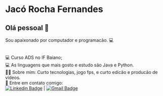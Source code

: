 # Jacó Rocha Fernandes

## Olá pessoal 👋
Sou apaixonado por computador e programacão. :computer:


 <br/> :computer: Curso ADS no IF Baiano;
 <br/> :computer: As linguagens que mais gosto e estudo são Java e Python. 
 <br/> 👱‍♂️ Sobre mim: Curto tecnologias, jogo fps, e curto edicão e producão de vídeos.
 <br/> :email: Entre em contato comigo: 
 <br/>
 [![Linkedin Badge](https://img.shields.io/badge/-JacoRocha-blue?style=flat-square&logo=Linkedin&logoColor=white&link=https://www.linkedin.com/in/jac%C3%B3-rocha-fernandes-4839a71b0/)](https://www.linkedin.com/in/jac%C3%B3-rocha-fernandes-4839a71b0/) 
| 
[![Gmail Badge](https://img.shields.io/badge/-jacorocha.dev@gmail.com-c14438?style=flat-square&logo=Gmail&logoColor=white&link=mailto:jacorocha.dev@gmail.com)](mailto:jacorocha.dev.com)
